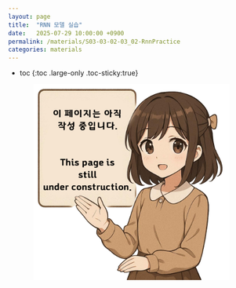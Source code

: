 ```yaml
---
layout: page
title:  "RNN 모델 실습"
date:   2025-07-29 10:00:00 +0900
permalink: /materials/S03-03-02-03_02-RnnPractice
categories: materials
---
```

* toc
{:toc .large-only .toc-sticky:true}


<div class="insert-image" style="text-align: center;">
    <img style="width: 400px;" src="/assets/img/PagePreparing.png">
</div>